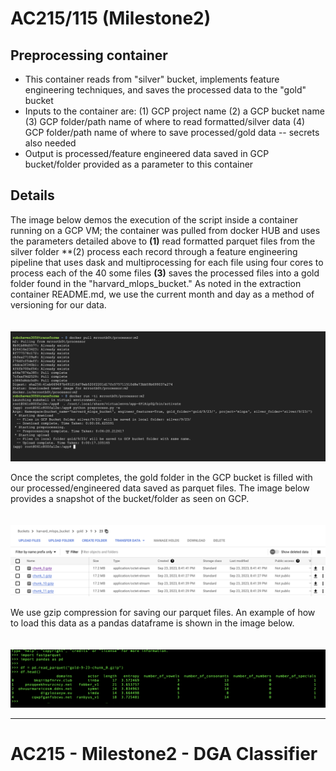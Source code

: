 AC215/115 (Milestone2)
==============================

**Preprocessing container**
------------
- This container reads from "silver" bucket, implements feature engineering techniques, and saves the processed data to the "gold" bucket
- Inputs to the container are: (1) GCP project name (2) a GCP bucket name (3) GCP folder/path name of where to read formatted/silver data (4) GCP folder/path name of where to save processed/gold data -- secrets also needed
- Output is processed/feature engineered data saved in GCP bucket/folder provided as a parameter to this container

**Details**
------------
The image below demos the execution of the script inside a container running on a GCP VM; the container was pulled from docker HUB and uses the parameters detailed above to **(1)** read formatted parquet files from the silver folder **(2) process each record through a feature engineering pipeline that uses dask and multiprocessing for each file using four cores to process each of the 40 some files **(3)** saves the processed files into a gold folder found in the "harvard_mlops_bucket." As noted in the extraction container README.md, we use the current month and day as a method of versioning for our data. 
<br> <br> <br>
<img src="images/processor_container.png"  width="800">

Once the script completes, the gold folder in the GCP bucket is filled with our processed/engineered data saved as parquet files. The image below provides a snapshot of the bucket/folder as seen on GCP. 
<br> <br> <br>
<img src="images/gold_output.png"  width="800">

We use gzip compression for saving our parquet files. An example of how to load this data as a pandas dataframe is shown in the image below.
<br> <br> <br>
<img src="images/read_parquet.png"  width="800">

 



--------
# AC215 - Milestone2 - DGA Classifier
